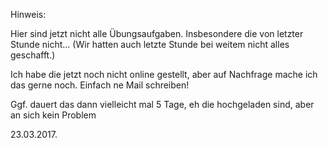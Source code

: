 Hinweis:

Hier sind jetzt nicht alle Übungsaufgaben. Insbesondere die von letzter Stunde nicht...
(Wir hatten auch letzte Stunde bei weitem nicht alles geschafft.)

Ich habe die jetzt noch nicht online gestellt, aber auf Nachfrage mache ich das gerne noch.
Einfach ne Mail schreiben!

Ggf. dauert das dann vielleicht mal 5 Tage, eh die hochgeladen sind, aber an sich kein Problem

23.03.2017.
